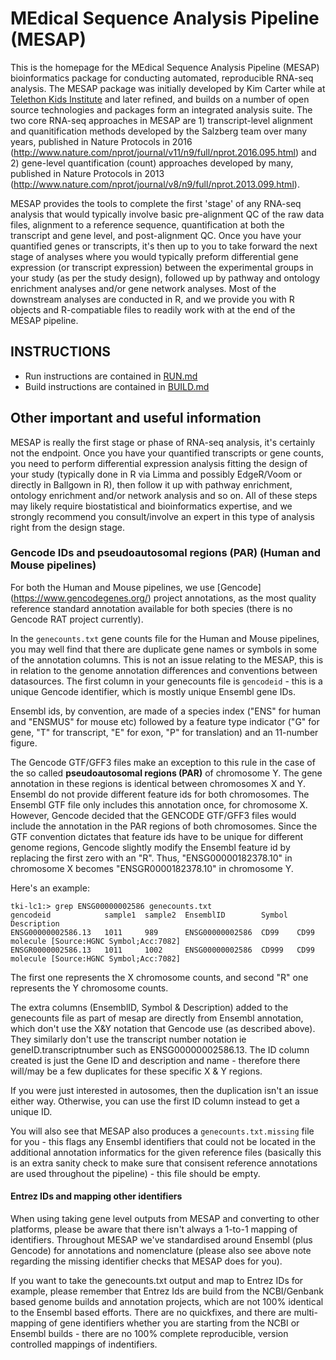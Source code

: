 # MEdical Sequence Analysis Pipeline (MESAP) 
This is the homepage for the MEdical Sequence Analysis Pipeline (MESAP) bioinformatics package for conducting automated, reproducible RNA-seq analysis.  The MESAP package was initially developed by Kim Carter while at [Telethon Kids Institute](https://www.telethonkids.org.au) and later refined, and builds on a number of open source technologies and packages form an integrated analysis suite.  The two core RNA-seq approaches in MESAP are 1) transcript-level alignment and quanitification methods developed by the Salzberg team over many years, published in Nature Protocols in 2016 (http://www.nature.com/nprot/journal/v11/n9/full/nprot.2016.095.html) and 2) gene-level quantification (count) approaches developed by many, published in Nature Protocols in 2013 (http://www.nature.com/nprot/journal/v8/n9/full/nprot.2013.099.html). 

MESAP provides the tools to complete the first 'stage' of any RNA-seq analysis that would typically involve basic pre-alignment QC of the raw data files, alignment to a reference sequence, quantification at both the transcript and gene level, and post-alignment QC.   Once you have your quantified genes or transcripts, it's then up to you to take forward the next stage of analyses where you would typically preform differential gene expression (or transcript expression) between the experimental groups in your study (as per the study design), followed up by pathway and ontology enrichment analyses and/or gene network analyses. Most of the downstream analyses are conducted in R, and we provide you with R objects and R-compatiable files to readily work with at the end of the MESAP pipeline.

## INSTRUCTIONS
* Run instructions are contained in [RUN.md](run.md)
* Build instructions are contained in [BUILD.md](BUILD.md)

## Other important and useful information
MESAP is really the first stage or phase of RNA-seq analysis, it's certainly not the endpoint.  Once you have your quantified transcripts or gene counts, you need to perform differential expression analysis fitting the design of your study (typically done in R via Limma and possibly EdgeR/Voom or directly in Ballgown in R), then follow it up with pathway enrichment, ontology enrichment and/or network analysis and so on. All of these steps may likely require biostatistical and bioinformatics expertise, and we strongly recommend you consult/involve an expert in this type of analysis right from the design stage.

### Gencode IDs and pseudoautosomal regions (PAR)  (Human and Mouse pipelines)
For both the Human and Mouse pipelines, we use [Gencode] (https://www.gencodegenes.org/) project annotations, as the most quality reference standard annotation available for both species (there is no Gencode RAT project currently).

In the `genecounts.txt` gene counts file for the Human and Mouse pipelines, you may well find that there are duplicate gene names or symbols in some of the annotation columns. This is not an issue relating to the MESAP, this is in relation to the genome annotation differences and conventions between datasources. The first column in your genecounts file is `gencodeid` - this is a unique Gencode identifier, which is mostly unique Ensembl gene IDs.

Ensembl ids, by convention, are made of a species index ("ENS" for human and "ENSMUS" for mouse etc) followed by a feature type indicator ("G" for gene, "T" for transcript, "E" for exon, "P" for translation) and an 11-number figure.

The Gencode GTF/GFF3 files make an exception to this rule in the case of the so called **pseudoautosomal regions (PAR)** of chromosome Y. The gene annotation in these regions is identical between chromosomes X and Y. Ensembl do not provide different feature ids for both chromosomes. The Ensembl GTF file only includes this annotation once, for chromosome X. However, Gencode decided that the GENCODE GTF/GFF3 files would include the annotation in the PAR regions of both chromosomes. Since the GTF convention dictates that feature ids have to be unique for different genome regions, Gencode slightly modify the Ensembl feature id by replacing the first zero with an "R". Thus, "ENSG00000182378.10" in chromosome X becomes "ENSGR0000182378.10" in chromosome Y.

Here's an example:
~~~{.bash}
tki-lc1:> grep ENSG00000002586 genecounts.txt
gencodeid            sample1  sample2  EnsemblID        Symbol  Description
ENSG00000002586.13   1011     989      ENSG00000002586  CD99    CD99 molecule [Source:HGNC Symbol;Acc:7082]
ENSGR0000002586.13   1011     1002     ENSG00000002586  CD999   CD99 molecule [Source:HGNC Symbol;Acc:7082]
~~~
The first one represents the X chromosome counts, and second "R" one represents the Y chromosome counts.

The extra columns (EnsemblID, Symbol & Description) added to the genecounts file as part of mesap are directly from Ensembl annotation, which don't use the X&Y notation that Gencode use (as described above).  They similarly don't use the transcript number notation ie geneID.transcriptnumber such as ENSG00000002586.13.   The ID column created is just the Gene ID and description and name - therefore there will/may be a few duplicates for these specific X & Y regions.

If you were just interested in autosomes, then the duplication isn't an issue either way.  Otherwise, you can use the first ID column instead to get a unique ID.

You will also see that MESAP also produces a `genecounts.txt.missing` file for you - this flags any Ensembl identifiers that could not be located in the additional annotation informatics for the given reference files (basically this is an extra sanity check to make sure that consisent reference annotations are used throughout the pipeline) - this file should be empty.

#### Entrez IDs and mapping other identifiers
When using taking gene level outputs from MESAP and converting to other platforms, please be aware that there isn't always a 1-to-1 mapping of identifiers. Throughout MESAP we've standardised around Ensembl (plus Gencode) for annotations and nomenclature (please also see above note regarding the missing identifier checks that MESAP does for you).

If you want to take the genecounts.txt output and map to Entrez IDs for example, please remember that Entrez Ids are build from the NCBI/Genbank based genome builds and annotation projects, which are not 100% identical to the Ensembl based efforts. There are no quickfixes, and there are multi-mapping of gene identifiers whether you are starting from the NCBI or Ensembl builds - there are no 100% complete reproducible, version controlled mappings of indentifiers. 
